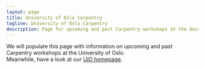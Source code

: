 ```yaml
---
layout: page
title: University of Oslo Carpentry
tagline: University of Oslo Carpentry
description: Page for upcoming and past Carpentry workshops at the University of Oslo
---
```


We will populate this page with information on upcoming and past Carpentry workshops at the University of Oslo.   
Meanwhile, have a look at our [UiO homepage](http://www.uio.no/english/for-employees/support/research/research-data/training/carpentry/).
